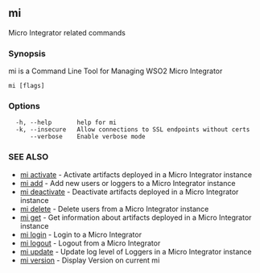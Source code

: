 ## mi

Micro Integrator related commands

### Synopsis

mi is a Command Line Tool for Managing WSO2 Micro Integrator

```
mi [flags]
```

### Options

```
  -h, --help       help for mi
  -k, --insecure   Allow connections to SSL endpoints without certs
      --verbose    Enable verbose mode
```

### SEE ALSO

* [mi activate](mi_activate.md)	 - Activate artifacts deployed in a Micro Integrator instance
* [mi add](mi_add.md)	 - Add new users or loggers to a Micro Integrator instance
* [mi deactivate](mi_deactivate.md)	 - Deactivate artifacts deployed in a Micro Integrator instance
* [mi delete](mi_delete.md)	 - Delete users from a Micro Integrator instance
* [mi get](mi_get.md)	 - Get information about artifacts deployed in a Micro Integrator instance
* [mi login](mi_login.md)	 - Login to a Micro Integrator
* [mi logout](mi_logout.md)	 - Logout from a Micro Integrator
* [mi update](mi_update.md)	 - Update log level of Loggers in a Micro Integrator instance
* [mi version](mi_version.md)	 - Display Version on current mi

